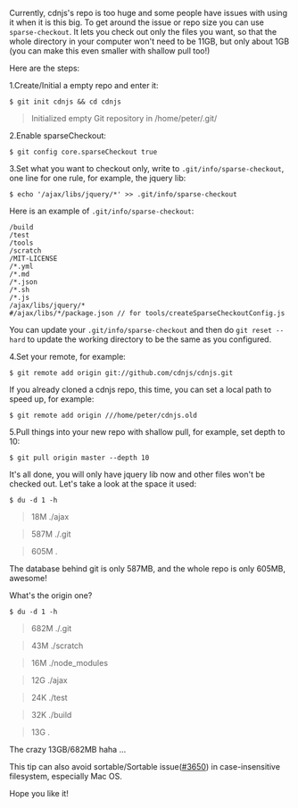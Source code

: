 Currently, cdnjs's repo is too huge and some people have issues with using it when it is this big. To get around the issue or repo size you can use `sparse-checkout`. It lets you check out only the files you want, so that the whole directory in your computer won't need to be 11GB, but only about 1GB (you can make this even smaller with shallow pull too!)

Here are the steps:

1.Create/Initial a empty repo and enter it:

`$ git init cdnjs && cd cdnjs`

> Initialized empty Git repository in /home/peter/.git/

2.Enable sparseCheckout:

`$ git config core.sparseCheckout true`

3.Set what you want to checkout only, write to `.git/info/sparse-checkout`, one line for one rule, for example, the jquery lib:

`$ echo '/ajax/libs/jquery/*' >> .git/info/sparse-checkout`

Here is an example of `.git/info/sparse-checkout`:
```
/build
/test
/tools
/scratch
/MIT-LICENSE
/*.yml
/*.md
/*.json
/*.sh
/*.js
/ajax/libs/jquery/*
#/ajax/libs/*/package.json // for tools/createSparseCheckoutConfig.js
```

You can update your `.git/info/sparse-checkout` and then do `git reset --hard` to update the working directory to be the same as you configured.

4.Set your remote, for example:

`$ git remote add origin git://github.com/cdnjs/cdnjs.git`

If you already cloned a cdnjs repo, this time, you can set a local path to speed up, for example:

`$ git remote add origin ///home/peter/cdnjs.old`

5.Pull things into your new repo with shallow pull, for example, set depth to 10:

`$ git pull origin master --depth 10`

It's all done, you will only have jquery lib now and other files won't be checked out. Let's take a look at the space it used:

`$ du -d 1 -h`
> 18M     ./ajax

> 587M    ./.git

> 605M    .


The database behind git is only 587MB, and the whole repo is only 605MB, awesome!

What's the origin one?

`$ du -d 1 -h`

> 682M    ./.git

> 43M     ./scratch

> 16M     ./node_modules

> 12G     ./ajax

> 24K     ./test

> 32K     ./build

> 13G     .

The crazy 13GB/682MB haha ...

This tip can also avoid sortable/Sortable issue([#3650](https://github.com/cdnjs/cdnjs/issues/3650)) in case-insensitive filesystem, especially Mac OS.

Hope you like it!
